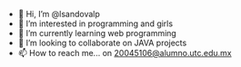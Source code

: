 - 👋 Hi, I’m @lsandovalp
- 👀 I’m interested in programming and girls
- 🌱 I’m currently learning web programming
- 💞️ I’m looking to collaborate on JAVA projects
- 📫 How to reach me... on 20045106@alumno.utc.edu.mx

<!---
lsandovalp/lsandovalp is a ✨ special ✨ repository because its `README.md` (this file) appears on your GitHub profile.
You can click the Preview link to take a look at your changes.
--->

